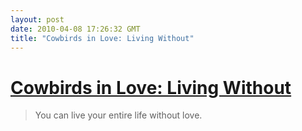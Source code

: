 ```yaml
---
layout: post
date: 2010-04-08 17:26:32 GMT
title: "Cowbirds in Love: Living Without"
---
```

# [Cowbirds in Love: Living Without](http://cowbirdsinlove.com/822)

> You can live your entire life without love.
